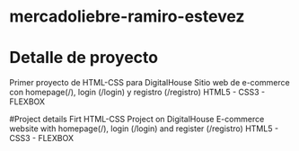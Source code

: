 # mercadoliebre-ramiro-estevez

# Detalle de proyecto
Primer proyecto de HTML-CSS para DigitalHouse
Sitio web de e-commerce con homepage(/), login (/login) y registro (/registro)
HTML5 - CSS3 - FLEXBOX

#Project details
Firt HTML-CSS Project on DigitalHouse
E-commerce website with homepage(/), login (/login) and register (/registro)
HTML5 - CSS3 - FLEXBOX

[LINK]:https://mercadoliebre-ramiro-estevez.herokuapp.com/
